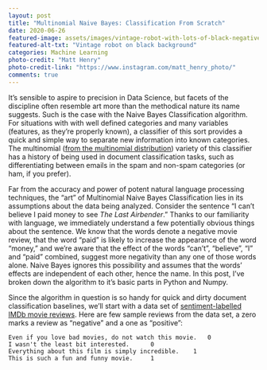 ```yaml
---
layout: post
title: "Multinomial Naive Bayes: Classification From Scratch"
date: 2020-06-26
featured-image: assets/images/vintage-robot-with-lots-of-black-negative-space.jpg
featured-alt-txt: "Vintage robot on black background"
categories: Machine Learning
photo-credit: "Matt Henry"
photo-credit-link: "https://www.instagram.com/matt_henry_photo/"
comments: true
---
```


It’s sensible to aspire to precision in Data Science, but facets of the discipline often resemble art more than the methodical nature its name suggests. Such is the case with the Naive Bayes Classification algorithm. For situations with with well defined categories and many variables (features, as they’re properly known), a classifier of this sort provides a quick and simple way to separate new information into known categories. The multinomial ([from the multinomial distribution](https://en.wikipedia.org/wiki/Multinomial_distribution)) variety of this classifier has a history of being used in document classification tasks, such as differentiating between emails in the spam and non-spam categories (or ham, if you prefer).

Far from the accuracy and power of potent natural language processing techniques, the “art” of Multinomial Naive Bayes Classification lies in its assumptions about the data being analyzed. Consider the sentence “I can’t believe I paid money to see _The Last Airbender_.” Thanks to our familiarity with language, we immediately understand a few potentially obvious things about the sentence. We know that the words denote a negative movie review, that the word “paid” is likely to increase the appearance of the word “money,” and we’re aware that the effect of the words “can’t”, “believe”, “I” and “paid” combined, suggest more negativity than any one of those words alone. Naive Bayes ignores this possibility and assumes that the words’ effects are independent of each other, hence the name. In this post, I’ve broken down the algorithm to it’s basic parts in Python and Numpy.

Since the algorithm in question is so handy for quick and dirty document classification baselines, we’ll start with a data set of [sentiment-labelled IMDb movie reviews](https://archive.ics.uci.edu/ml/datasets/Sentiment+Labelled+Sentences). Here are few sample reviews from the data set, a zero marks a review as “negative” and a one as “positive”:

    Even if you love bad movies, do not watch this movie.  	0
    I wasn't the least bit interested.  	0
    Everything about this film is simply incredible.  	1
    This is such a fun and funny movie.  	1
